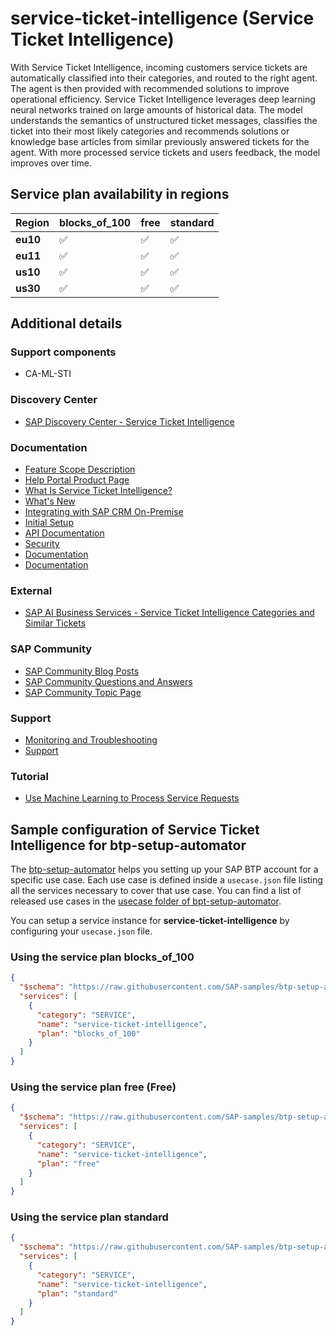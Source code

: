 # service-ticket-intelligence (Service Ticket Intelligence)

With Service Ticket Intelligence, incoming customers service tickets are automatically classified into their categories, and routed to the right agent. The agent is then provided with recommended solutions to improve operational efficiency. Service Ticket Intelligence leverages deep learning neural networks trained on large amounts of historical data. The model understands the semantics of unstructured ticket messages, classifies the ticket into their most likely categories and recommends solutions or knowledge base articles from similar previously answered tickets for the agent. With more processed service tickets and users feedback, the model improves over time.

## Service plan availability in regions

| Region | blocks_of_100 | free | standard |
|--------|---------------|------|----------|
|  **eu10** | ✅ | ✅ | ✅ |
|  **eu11** | ✅ | ✅ | ✅ |
|  **us10** | ✅ | ✅ | ✅ |
|  **us30** | ✅ | ✅ | ✅ |

## Additional details

### Support components

- CA-ML-STI

### Discovery Center

- [SAP Discovery Center - Service Ticket Intelligence](https://discovery-center.cloud.sap/serviceCatalog/service-ticket-intelligence)

### Documentation

- [Feature Scope Description](https://help.sap.com/doc/9339d4045988460d955b1a09f22d3c09/SHIP/en-US/Feature_Scope_Description_EN.pdf)
- [Help Portal Product Page](https://help.sap.com/docs/SERVICE_TICKET_INTELLIGENCE)
- [What Is Service Ticket Intelligence?](https://help.sap.com/docs/SERVICE_TICKET_INTELLIGENCE/934ccff77ddb4fa2bf268a0085984db0/2f0e49ac91c24d54acb694d967e0cfc0.html)
- [What's New](https://help.sap.com/docs/SERVICE_TICKET_INTELLIGENCE/934ccff77ddb4fa2bf268a0085984db0/4fbe20662df24b66b798deb7e81781b5.html)
- [Integrating with SAP CRM On-Premise](https://help.sap.com/docs/SERVICE_TICKET_INTELLIGENCE/934ccff77ddb4fa2bf268a0085984db0/84cd88025efd4812ad7454a9e1a799e0.html)
- [Initial Setup](https://help.sap.com/docs/SERVICE_TICKET_INTELLIGENCE/934ccff77ddb4fa2bf268a0085984db0/a029ae39ae0c455b8f30d603253eb095.html)
- [API Documentation](https://help.sap.com/docs/SERVICE_TICKET_INTELLIGENCE/934ccff77ddb4fa2bf268a0085984db0/cb422d6436504ad2b6efabd0945f6654.html)
- [Security](https://help.sap.com/docs/SERVICE_TICKET_INTELLIGENCE/934ccff77ddb4fa2bf268a0085984db0/fc597030d6cc4fde98197189f7676046.html)
- [Documentation](https://help.sap.com/stint)
- [Documentation](https://help.sap.com/viewer/product/SERVICE_TICKET_INTELLIGENCE)

### External

- [SAP AI Business Services - Service Ticket Intelligence Categories and Similar Tickets](https://www.youtube.com/embed/Tx7jBawli64)

### SAP Community

- [SAP Community Blog Posts](https://community.sap.com/search/?ct=blog&q=Service%20Ticket%20Intelligence)
- [SAP Community Questions and Answers](https://community.sap.com/search/?ct=qa&q=Service%20Ticket%20Intelligence)
- [SAP Community Topic Page](https://community.sap.com/topics/service-ticket-intelligence)

### Support

- [Monitoring and Troubleshooting](https://help.sap.com/docs/SERVICE_TICKET_INTELLIGENCE/934ccff77ddb4fa2bf268a0085984db0/82e2f597a179421296edcf46931131b6.html)
- [Support](https://help.sap.com/viewer/934ccff77ddb4fa2bf268a0085984db0/LATEST/en-US/76a77fbf8d3645978d98711450f0b8bc.html)

### Tutorial

- [Use Machine Learning to Process Service Requests](https://developers.sap.com/mission.cp-aibus-sti-service-requests.html)

## Sample configuration of **Service Ticket Intelligence** for btp-setup-automator

The [btp-setup-automator](https://github.com/SAP-samples/btp-setup-automator) helps you setting up your SAP BTP account for a specific use case. Each use case is defined inside a `usecase.json` file listing all the services necessary to cover that use case. You can find a list of released use cases in the [usecase folder of bpt-setup-automator](https://github.com/SAP-samples/btp-setup-automator/tree/main/usecases).

You can setup a service instance for **service-ticket-intelligence** by configuring your `usecase.json` file.

### Using the service plan **blocks_of_100**

```json
{
  "$schema": "https://raw.githubusercontent.com/SAP-samples/btp-setup-automator/main/libs/btpsa-usecase.json",
  "services": [
    {
      "category": "SERVICE",
      "name": "service-ticket-intelligence",
      "plan": "blocks_of_100"
    }
  ]
}
```

### Using the service plan **free** (Free)

```json
{
  "$schema": "https://raw.githubusercontent.com/SAP-samples/btp-setup-automator/main/libs/btpsa-usecase.json",
  "services": [
    {
      "category": "SERVICE",
      "name": "service-ticket-intelligence",
      "plan": "free"
    }
  ]
}
```

### Using the service plan **standard**

```json
{
  "$schema": "https://raw.githubusercontent.com/SAP-samples/btp-setup-automator/main/libs/btpsa-usecase.json",
  "services": [
    {
      "category": "SERVICE",
      "name": "service-ticket-intelligence",
      "plan": "standard"
    }
  ]
}
```
